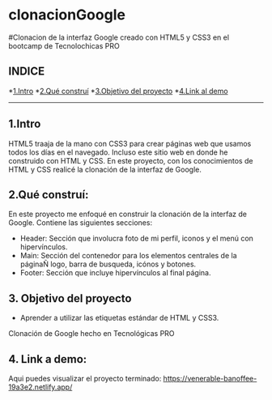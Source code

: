 # clonacionGoogle
#Clonacion de la interfaz Google creado con HTML5 y CSS3 en el bootcamp de Tecnolochicas PRO
## **INDICE**
*[1.Intro](link)
*[2.Qué construí](link)
*[3.Objetivo del proyecto](link)
*[4.Link al demo](link)
****
## 1.Intro
HTML5 traaja de la mano con CSS3 para crear páginas web que usamos todos los días en el navegado. Incluso este sitio web en donde he
construido con HTML y CSS. En este proyecto, con los conocimientos de HTML y CSS realicé la clonación de la interfaz de Google.

## 2.Qué construí:
En este proyecto me enfoqué en construir la clonación de la interfaz de Google.
Contiene las siguientes secciones:
* Header: Sección que involucra foto de mi perfil, iconos y el menú con hipervínculos.
* Main: Sección del contenedor para los elementos centrales de la páginaÑ logo, barra de busqueda, icónos y botones.
* Footer: Sección que incluye hipervínculos al final página.

## 3. Objetivo del proyecto
* Aprender a utilizar las etiquetas estándar de HTML y CSS3.

Clonación de Google hecho en Tecnológicas PRO

## 4. Link a demo: 
Aqui puedes visualizar el proyecto terminado: https://venerable-banoffee-19a3e2.netlify.app/
